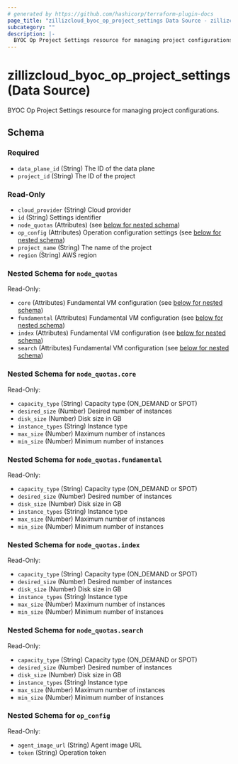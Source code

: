 ```yaml
---
# generated by https://github.com/hashicorp/terraform-plugin-docs
page_title: "zillizcloud_byoc_op_project_settings Data Source - zillizcloud"
subcategory: ""
description: |-
  BYOC Op Project Settings resource for managing project configurations.
---
```


# zillizcloud_byoc_op_project_settings (Data Source)

BYOC Op Project Settings resource for managing project configurations.



<!-- schema generated by tfplugindocs -->
## Schema

### Required

- `data_plane_id` (String) The ID of the data plane
- `project_id` (String) The ID of the project

### Read-Only

- `cloud_provider` (String) Cloud provider
- `id` (String) Settings identifier
- `node_quotas` (Attributes) (see [below for nested schema](#nestedatt--node_quotas))
- `op_config` (Attributes) Operation configuration settings (see [below for nested schema](#nestedatt--op_config))
- `project_name` (String) The name of the project
- `region` (String) AWS region

<a id="nestedatt--node_quotas"></a>
### Nested Schema for `node_quotas`

Read-Only:

- `core` (Attributes) Fundamental VM configuration (see [below for nested schema](#nestedatt--node_quotas--core))
- `fundamental` (Attributes) Fundamental VM configuration (see [below for nested schema](#nestedatt--node_quotas--fundamental))
- `index` (Attributes) Fundamental VM configuration (see [below for nested schema](#nestedatt--node_quotas--index))
- `search` (Attributes) Fundamental VM configuration (see [below for nested schema](#nestedatt--node_quotas--search))

<a id="nestedatt--node_quotas--core"></a>
### Nested Schema for `node_quotas.core`

Read-Only:

- `capacity_type` (String) Capacity type (ON_DEMAND or SPOT)
- `desired_size` (Number) Desired number of instances
- `disk_size` (Number) Disk size in GB
- `instance_types` (String) Instance type
- `max_size` (Number) Maximum number of instances
- `min_size` (Number) Minimum number of instances


<a id="nestedatt--node_quotas--fundamental"></a>
### Nested Schema for `node_quotas.fundamental`

Read-Only:

- `capacity_type` (String) Capacity type (ON_DEMAND or SPOT)
- `desired_size` (Number) Desired number of instances
- `disk_size` (Number) Disk size in GB
- `instance_types` (String) Instance type
- `max_size` (Number) Maximum number of instances
- `min_size` (Number) Minimum number of instances


<a id="nestedatt--node_quotas--index"></a>
### Nested Schema for `node_quotas.index`

Read-Only:

- `capacity_type` (String) Capacity type (ON_DEMAND or SPOT)
- `desired_size` (Number) Desired number of instances
- `disk_size` (Number) Disk size in GB
- `instance_types` (String) Instance type
- `max_size` (Number) Maximum number of instances
- `min_size` (Number) Minimum number of instances


<a id="nestedatt--node_quotas--search"></a>
### Nested Schema for `node_quotas.search`

Read-Only:

- `capacity_type` (String) Capacity type (ON_DEMAND or SPOT)
- `desired_size` (Number) Desired number of instances
- `disk_size` (Number) Disk size in GB
- `instance_types` (String) Instance type
- `max_size` (Number) Maximum number of instances
- `min_size` (Number) Minimum number of instances



<a id="nestedatt--op_config"></a>
### Nested Schema for `op_config`

Read-Only:

- `agent_image_url` (String) Agent image URL
- `token` (String) Operation token
